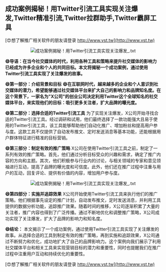 ## **成功案例揭秘！用Twitter引流工具实现关注爆发,Twitter精准引流,Twitter拉群助手,Twitter霸屏工具**

[😍想了解推广相关软件的朋友请登录 http://www.vst.tw](http://www.vst.tw)

 <center><img src="https://vst.tw/MP4/tuiguang/png/1.png" alt="成功案例揭秘！用Twitter引流工具实现关注爆发_.txt"></center>

**😄导语：在当今社交媒体的时代，利用各种工具和策略来提升社交媒体的影响力已经成为许多企业和个人的共同目标。本文将揭秘一个成功案例，通过使用Twitter引流工具实现了关注爆发的故事。**

**😄第一部分：介绍背景和目标**
**😄在互联网时代，越来越多的企业和个人意识到社交媒体的潜力，希望能够通过社交媒体平台来扩大自己的影响力和品牌知名度。在这个背景下，一家名为"X公司"的创业公司决定利用Twitter这个全球知名的社交媒体平台，来实现他们的目标：吸引更多关注者，扩大品牌的曝光度。**

**😄第二部分：选择合适的Twitter引流工具**
为了实现关注爆发，X公司开始寻找合适的Twitter引流工具。经过调研和试用，他们最终选择了一款功能强大且易于使用的Twitter引流工具，该工具能够帮助他们自动化推广、增加粉丝和提高用户参与度。这款工具不仅提供了自动发布推文、定时发送消息等基本功能，还能根据用户群体特征进行精准的目标营销。

**😄第三部分：制定有效的推广策略**
X公司在使用Twitter引流工具之前，制定了一系列有效的推广策略。首先，他们通过分析目标受众的兴趣和需求，确定了推广内容的方向和主题。其次，他们积极参与行业内的讨论，与相关领域的专家和意见领袖进行互动，提高了品牌的曝光度和可信度。此外，他们还在推广过程中注重与用户的互动，回复评论、提供有价值的内容，增加用户参与度。

 <center><img src="https://vst.tw/MP4/tuiguang/png/1.png" alt="成功案例揭秘！用Twitter引流工具实现关注爆发_.txt"></center>

**😄第四部分：实施并追踪效果**
X公司开始使用Twitter引流工具来执行他们的推广策略。他们根据事先设定的推广计划，自动发布推文，定时发送消息，并利用工具提供的数据分析功能，追踪推广效果。随着时间的推移，X公司逐渐积累了大量的关注者，推广内容也得到了广泛传播。通过不断地优化和调整推广策略，X公司成功实现了关注爆发，扩大了品牌的影响力和知名度。

**😄结论：**
本文揭示了一个成功案例，通过使用Twitter引流工具实现了关注爆发的故事。从选择合适的工具到制定有效的推广策略，再到实施和追踪效果，X公司通过不断努力和优化，成功地扩大了自己的品牌影响力。这个案例向我们展示了利用社交媒体平台和相关工具来实现营销目标的潜力和重要性，同时也提醒我们在推广过程中注重用户互动和持续优化的重要性。

[😍想了解推广相关软件的朋友请登录 http://www.vst.tw](http://www.vst.tw)



